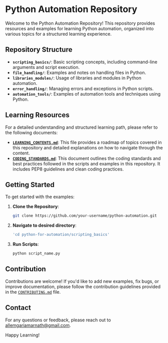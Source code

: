 # Python Automation Repository

Welcome to the Python Automation Repository! This repository provides resources and examples for learning Python automation, organized into various topics for a structured learning experience.

## Repository Structure

- **`scripting_basics/`**: Basic scripting concepts, including command-line arguments and script execution.
- **`file_handling/`**: Examples and notes on handling files in Python.
- **`libraries_modules/`**: Usage of libraries and modules in Python automation.
- **`error_handling/`**: Managing errors and exceptions in Python scripts.
- **`automation_tools/`**: Examples of automation tools and techniques using Python.

## Learning Resources

For a detailed understanding and structured learning path, please refer to the following documents:

- **[`LEARNING_CONTENTS.md`](LEARNING_CONTENTS.md)**: This file provides a roadmap of topics covered in this repository and detailed explanations on how to navigate through the content.
- **[`CODING_STANDARDS.md`](CODING_STANDARDS.md)**: This document outlines the coding standards and best practices followed in the scripts and examples in this repository. It includes PEP8 guidelines and clean coding practices.

## Getting Started

To get started with the examples:

1. **Clone the Repository**:
   ```bash
   git clone https://github.com/your-username/python-automation.git
2. **Navigate to desired directory**:
   ```bash
   'cd python-for-automation/scripting_basics'
3. **Run Scripts**:
   ```bash
   python script_name.py  


## Contribution
Contributions are welcome! If you'd like to add new examples, fix bugs, or improve documentation, please follow the contribution guidelines provided in the [`CONTRIBUTING.md`](CONTRIBUTING.md) file.

## Contact
For any questions or feedback, please reach out to allemgariamarnath@gmail.com.

Happy Learning!